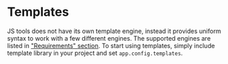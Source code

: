 Templates
=========

JS tools does not have its own template engine, instead it provides uniform syntax to work with a few different engines.
The supported engines are listed in ["Requirements" section](../../README.md). To start using templates, simply include
template library in your project and set ```app.config.templates```.




